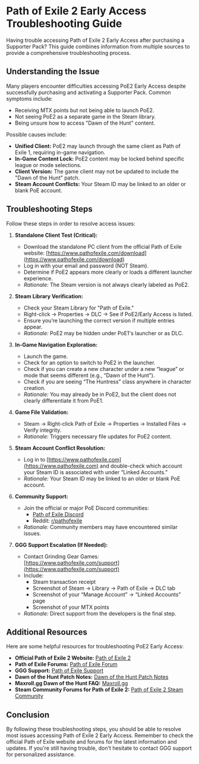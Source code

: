# Path of Exile 2 Early Access Troubleshooting Guide

Having trouble accessing Path of Exile 2 Early Access after purchasing a Supporter Pack? This guide combines information from multiple sources to provide a comprehensive troubleshooting process.

## Understanding the Issue

Many players encounter difficulties accessing PoE2 Early Access despite successfully purchasing and activating a Supporter Pack. Common symptoms include:

*   Receiving MTX points but not being able to launch PoE2.
*   Not seeing PoE2 as a separate game in the Steam library.
*   Being unsure how to access "Dawn of the Hunt" content.

Possible causes include:

*   **Unified Client:** PoE2 may launch through the same client as Path of Exile 1, requiring in-game navigation.
*   **In-Game Content Lock:** PoE2 content may be locked behind specific league or mode selections.
*   **Client Version:** The game client may not be updated to include the "Dawn of the Hunt" patch.
*   **Steam Account Conflicts:** Your Steam ID may be linked to an older or blank PoE account.

## Troubleshooting Steps

Follow these steps in order to resolve access issues:

1.  **Standalone Client Test (Critical):**
    *   Download the standalone PC client from the official Path of Exile website: [https://www.pathofexile.com/download](https://www.pathofexile.com/download)
    *   Log in with your email and password (NOT Steam).
    *   Determine if PoE2 appears more clearly or loads a different launcher experience.
    *   *Rationale:* The Steam version is not always clearly labeled as PoE2.

2.  **Steam Library Verification:**
    *   Check your Steam Library for "Path of Exile."
    *   Right-click → Properties → DLC → See if PoE2/Early Access is listed.
    *   Ensure you’re launching the correct version if multiple entries appear.
    *   *Rationale:* PoE2 may be hidden under PoE1's launcher or as DLC.

3.  **In-Game Navigation Exploration:**
    *   Launch the game.
    *   Check for an option to switch to PoE2 in the launcher.
    *   Check if you can create a new character under a new “league” or mode that seems different (e.g., “Dawn of the Hunt”).
    *   Check if you are seeing “The Huntress” class anywhere in character creation.
    *   *Rationale:* You may already be in PoE2, but the client does not clearly differentiate it from PoE1.

4.  **Game File Validation:**
    *   Steam → Right-click Path of Exile → Properties → Installed Files → Verify integrity.
    *   *Rationale:* Triggers necessary file updates for PoE2 content.

5.  **Steam Account Conflict Resolution:**
    *   Log in to [https://www.pathofexile.com](https://www.pathofexile.com) and double-check which account your Steam ID is associated with under “Linked Accounts.”
    *   *Rationale:* Your Steam ID may be linked to an older or blank PoE account.

6.  **Community Support:**
    *   Join the official or major PoE Discord communities:
        *   [Path of Exile Discord](https://discord.gg/pathofexile)
        *   Reddit: [r/pathofexile](https://www.reddit.com/r/pathofexile/)
    *   *Rationale:* Community members may have encountered similar issues.

7.  **GGG Support Escalation (If Needed):**
    *   Contact Grinding Gear Games: [https://www.pathofexile.com/support](https://www.pathofexile.com/support)
    *   Include:
        *   Steam transaction receipt
        *   Screenshot of Steam → Library → Path of Exile → DLC tab
        *   Screenshot of your “Manage Account” → “Linked Accounts” page
        *   Screenshot of your MTX points
    *   *Rationale:* Direct support from the developers is the final step.

## Additional Resources

Here are some helpful resources for troubleshooting PoE2 Early Access:

*   **Official Path of Exile 2 Website:** [Path of Exile 2](https://www.pathofexile.com/pathofexile2)
*   **Path of Exile Forums:** [Path of Exile Forum](https://www.pathofexile.com/forum)
*   **GGG Support:** [Path of Exile Support](https://www.pathofexile.com/support)
*   **Dawn of the Hunt Patch Notes:** [Dawn of the Hunt Patch Notes](https://www.pathofexile.com/forum/view-thread/3740562)
*   **Maxroll.gg Dawn of the Hunt FAQ:** [Maxroll.gg](https://maxroll.gg/poe2/news/dawn-of-the-hunt-faq)
*   **Steam Community Forums for Path of Exile 2:** [Path of Exile 2 Steam Community](https://steamcommunity.com/app/2694490/discussions/)

## Conclusion

By following these troubleshooting steps, you should be able to resolve most issues accessing Path of Exile 2 Early Access. Remember to check the official Path of Exile website and forums for the latest information and updates. If you're still having trouble, don't hesitate to contact GGG support for personalized assistance.
